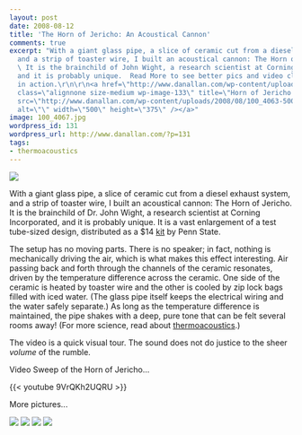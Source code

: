 ```yaml
---
layout: post
date: 2008-08-12
title: 'The Horn of Jericho: An Acoustical Cannon'
comments: true
excerpt: "With a giant glass pipe, a slice of ceramic cut from a diesel exhaust system,
  and a strip of toaster wire, I built an acoustical cannon: The Horn of Jericho.
  \ It is the brainchild of John Wight, a research scientist at Corning Incorporated,
  and it is probably unique.  Read More to see better pics and video clip of the horn
  in action.\r\n\r\n<a href=\"http://www.danallan.com/wp-content/uploads/2008/08/100_4063.jpg\"><img
  class=\"alignnone size-medium wp-image-133\" title=\"Horn of Jericho: with Dan\"
  src=\"http://www.danallan.com/wp-content/uploads/2008/08/100_4063-500x375.jpg\"
  alt=\"\" width=\"500\" height=\"375\" /></a>"
image: 100_4067.jpg
wordpress_id: 131
wordpress_url: http://www.danallan.com/?p=131
tags:
- thermoacoustics
---
```

![](/static/images/jericho-medium.jpg)

With a giant glass pipe, a slice of ceramic cut from a diesel exhaust system, and a strip of toaster wire, I built an acoustical cannon: The Horn of Jericho. It is the brainchild of Dr. John Wight, a research scientist at Corning Incorporated, and it is probably unique. It is a vast enlargement of a test tube-sized design, distributed as a $14 [kit](http://www.acs.psu.edu/thermoacoustics/refrigeration/laserdemo.htm) by Penn State.

The setup has no moving parts. There is no speaker; in fact, nothing is mechanically driving the air, which is what makes this effect interesting. Air passing back and forth through the channels of the ceramic resonates, driven by the temperature difference across the ceramic. One side of the ceramic is heated by toaster wire and the other is cooled by zip lock bags filled with iced water. (The glass pipe itself keeps the electrical wiring and the water safely separate.) As long as the temperature difference is maintained, the pipe shakes with a deep, pure tone that can be felt several rooms away! (For more science, read about [thermoacoustics](http://en.wikipedia.org/wiki/Thermoacoustics "Wikipedia article").)

The video is a quick visual tour. The sound does not do justice to the sheer _volume_ of the rumble.

Video Sweep of the Horn of Jericho...

{{< youtube 9VrQKh2UQRU >}}

More pictures...

![](/static/images/100_4066.jpg)
![](/static/images/100_4065.jpg)
![](/static/images/100_4062.jpg)
![](/static/images/100_4067.jpg)
